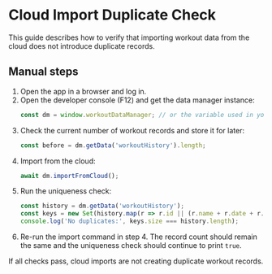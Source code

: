 # Cloud Import Duplicate Check

This guide describes how to verify that importing workout data from the cloud does not introduce duplicate records.

## Manual steps
1. Open the app in a browser and log in.
2. Open the developer console (F12) and get the data manager instance:
   ```javascript
   const dm = window.workoutDataManager; // or the variable used in your page
   ```
3. Check the current number of workout records and store it for later:
   ```javascript
   const before = dm.getData('workoutHistory').length;
   ```
4. Import from the cloud:
   ```javascript
   await dm.importFromCloud();
   ```
5. Run the uniqueness check:
   ```javascript
   const history = dm.getData('workoutHistory');
   const keys = new Set(history.map(r => r.id || (r.name + r.date + r.setNumber)));
   console.log('No duplicates:', keys.size === history.length);
   ```
6. Re-run the import command in step 4. The record count should remain the same and the uniqueness check should continue to print `true`.

If all checks pass, cloud imports are not creating duplicate workout records.
